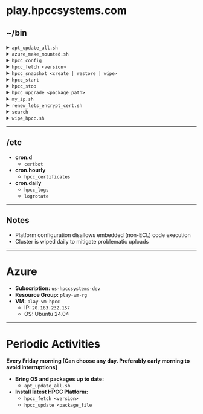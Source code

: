 # play.hpccsystems.com

## ~/bin

<details>
<summary><code>apt_update_all.sh</code></summary>
<ul>
    <li>Bring the OS and all installed <code>.deb</code> packages up to date</li>
</ul>
</details>

<details>
<summary><code>azure_make_mounted.sh</code></summary>
<ul>
    <li>Mount an external Azure disk permanently</li>
</ul>
</details>

<details>
<summary><code>hpcc_config</code></summary>
<ul>
    <li>Launch HPCC's configmgr</li>
</ul>
</details>

<details>
<summary><code>hpcc_fetch &lt;version&gt;</code></summary>
<ul>
    <li>Download the Ubuntu 24.04 version of the platform</li>
    <li>Will append '-1' to the version if needed</li>
</ul>
</details>

<details>
<summary><code>hpcc_snapshot &lt;create | restore | wipe&gt;</code></summary>
<ul>
    <li>Manage archived copies of <code>/lib/HPCCSystems</code></li>
</ul>
</details>

<details>
<summary><code>hpcc_start</code></summary>
<ul>
    <li>Start the installed platform</li>
</ul>
</details>

<details>
<summary><code>hpcc_stop</code></summary>
<ul>
    <li>Stop the installed platform</li>
</ul>
</details>

<details>
<summary><code>hpcc_upgrade &lt;package_path&gt;</code></summary>
<ul>
    <li>Upgrades the current platform, installing the given package</li>
</ul>
</details>

<details>
<summary><code>my_ip.sh</code></summary>
<ul>
    <li>What is my IP?</li>
</ul>
</details>

<details>
<summary><code>renew_lets_encrypt_cert.sh</code></summary>
<ul>
    <li>Renews Let's Encrypt certificate</li>
</ul>
</details>

<details>
<summary><code>search</code></summary>
<ul>
    <li>Shortcut for the <code>find</code> command line utility</li>
</ul>
</details>

<details>
<summary><code>wipe_hpcc.sh</code></summary>
<ul>
    <li>Restarts the cluster, wiping all data in the process</li>
</ul>
</details>

---

## /etc

- **cron.d**
    - `certbot`
- **cron.hourly**
    - `hpcc_certificates`
- **cron.daily**
    - `hpcc_logs`
    - `logrotate`

---

## Notes

- Platform configuration disallows embedded (non-ECL) code execution
- Cluster is wiped daily to mitigate problematic uploads

---

# Azure

- **Subscription:** `us-hpccsystems-dev`
- **Resource Group:** `play-vm-rg`
- **VM:** `play-vm-hpcc`
    - IP: `20.163.232.157`
    - OS: Ubuntu 24.04

---

# Periodic Activities
**Every Friday morning [Can choose any day. Preferably early morning to avoid interruptions]**
- **Bring OS and packages up to date:**
    - `apt_update_all.sh`
- **Install latest HPCC Platform:**
    - `hpcc_fetch <version>`
    - `hpcc_update <package_file`

